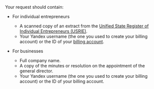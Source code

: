 Your request should contain:

* For individual entrepreneurs
  * A scanned copy of an extract from the [Unified State Register of Individual Entrepreneurs (USRIE)](https://egrul.nalog.ru/index.html).
  * Your Yandex username (the one you used to create your billing account) or the ID of your [billing account](../../billing/concepts/billing-account.md).

* For  businesses
  * Full company name.
  * A copy of the minutes or resolution on the appointment of the general director.
  * Your Yandex username (the one you used to create your billing account) or the ID of your billing account.

